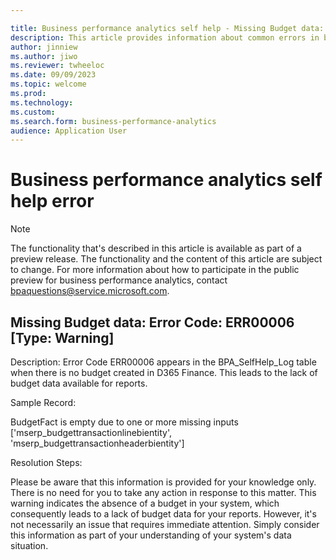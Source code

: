 ```yaml
---

title: Business performance analytics self help - Missing Budget data:
description: This article provides information about common errors in business performance analytics.
author: jinniew
ms.author: jiwo
ms.reviewer: twheeloc 
ms.date: 09/09/2023
ms.topic: welcome
ms.prod: 
ms.technology:
ms.custom:
ms.search.form: business-performance-analytics
audience: Application User
---
```


# Business performance analytics self help error

> [!NOTE]
> The functionality that's described in this article is available as part of a preview release. The functionality and the content of this article are subject to change. For more information about how to participate
> in the public preview for business performance analytics, contact <bpaquestions@service.microsoft.com>.

## Missing Budget data: Error Code: ERR00006  [Type: Warning] 

Description: Error Code ERR00006 appears in the BPA_SelfHelp_Log table when there is no budget created in D365 Finance. This leads to the lack of budget data available for reports. 

 

Sample Record: 

BudgetFact is empty due to one or more missing inputs ['mserp_budgettransactionlinebientity', 'mserp_budgettransactionheaderbientity'] 

 

Resolution Steps: 

Please be aware that this information is provided for your knowledge only. There is no need for you to take any action in response to this matter. This warning indicates the absence of a budget in your system, which consequently leads to a lack of budget data for your reports. However, it's not necessarily an issue that requires immediate attention. Simply consider this information as part of your understanding of your system's data situation. 
